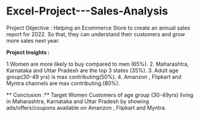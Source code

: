# Excel-Project---Sales-Analysis



Project Objective : Helping an Ecommerce Store to create an annual sales report for 2022.
So that, they can understand their customers and grow more sales next year.



**Project Insights :**

1.Women are more likely to buy compared to men (65%).
2. Maharashtra, Karnataka and Uttar Pradesh are the top 3 states (35%).
3. Adult age group(30-49 yrs) is max contributing(50%).
4. Amanzon , Flipkart and Myntra channels are max contributing.(80%).


**
Conclusion :**
Target Women Customers of age group (30-49yrs) living in Maharashtra, Karnataka and Uttar Pradesh by showing 
ads/offers/coupons available on Amanzon , Flipkart and Myntra.
